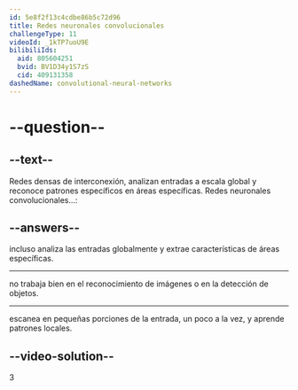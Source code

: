 ```yaml
---
id: 5e8f2f13c4cdbe86b5c72d96
title: Redes neuronales convolucionales
challengeType: 11
videoId: _1kTP7uoU9E
bilibiliIds:
  aid: 805604251
  bvid: BV1D34y1S7zS
  cid: 409131358
dashedName: convolutional-neural-networks
---
```


# --question--

## --text--

Redes densas de interconexión, analizan entradas a escala global y reconoce patrones específicos en áreas específicas. Redes neuronales convolucionales...:

## --answers--

incluso analiza las entradas globalmente y extrae características de áreas específicas.

---

no trabaja bien en el reconocimiento de imágenes o en la detección de objetos.

---

escanea en pequeñas porciones de la entrada, un poco a la vez, y aprende patrones locales.

## --video-solution--

3

